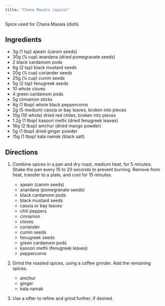 ```yaml
---
title: "Chana Masala (spice)"
---
```


Spice used for Chana Masala (dish).

## Ingredients

* 3g (1 tsp) ajwain (carom seeds)
* 30g (1⁄4 cup) anardana (dried pomegranate seeds)
* 2 black cardamom pods
* 6g (2 tsp) black mustard seeds
* 20g (1⁄4 cup) coriander seeds
* 25g (1⁄4 cup) cumin seeds
* 5g (2 tsp) fenugreek seeds
* 10 whole cloves
* 4 green cardamom pods
* 5g cinnamon sticks
* 8g (1 tbsp) whole black peppercorns
* 2g (5 medium) cassia or bay leaves, broken into pieces
* 10g (10 whole) dried red chiles, broken into pieces
* 1.2g (1 tbsp) kasoori methi (dried fenugreek leaves)
* 16g (2 tbsp) amchur (dried mango powder)
* 5g (1 tbsp) dried ginger powder
* 15g (1 tbsp) kala namak (black salt)

## Directions

1. Combine spices in a pan and dry roast, medium heat, for 5 minutes. Shake the pan every 15 to 20 seconds to prevent burning. Remove from heat, transfer to a plate, and cool for 15 minutes.

   * ajwain (carom seeds)
   * anardana (pomegranate seeds)
   * black cardamom pods
   * black mustard seeds
   * cassia or bay leaves
   * chili peppers
   * cinnamon
   * cloves
   * coriander
   * cumin seeds
   * fenugreek seeds
   * green cardamom pods
   * kasoori methi (fenugreek leaves)
   * peppercorns

2. Grind the roasted spices, using a coffee grinder. Add the remaining spices.
   * amchur
   * ginger
   * kala namak

3. Use a sifter to refine and grind further, if desired.
